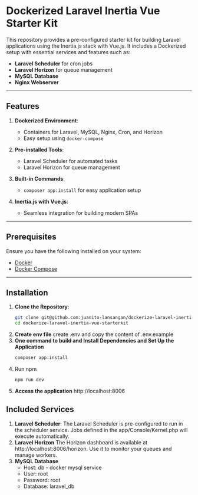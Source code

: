 # Dockerized Laravel Inertia Vue Starter Kit

This repository provides a pre-configured starter kit for building Laravel applications using the Inertia.js stack with Vue.js. It includes a Dockerized setup with essential services and features such as:

- **Laravel Scheduler** for cron jobs
- **Laravel Horizon** for queue management
- **MySQL Database**
- **Nginx Webserver**

---

## Features

1. **Dockerized Environment**:
   - Containers for Laravel, MySQL, Nginx, Cron, and Horizon
   - Easy setup using `docker-compose`

2. **Pre-installed Tools**:
   - Laravel Scheduler for automated tasks
   - Laravel Horizon for queue management

3. **Built-in Commands**:
   - `composer app:install` for easy application setup

4. **Inertia.js with Vue.js**:
   - Seamless integration for building modern SPAs

---

## Prerequisites

Ensure you have the following installed on your system:

- [Docker](https://www.docker.com/get-started)
- [Docker Compose](https://docs.docker.com/compose/install/)

---

## Installation

1. **Clone the Repository**:
   ```bash
   git clone git@github.com:juanito-lansangan/dockerize-laravel-inertia-vue-starterkit.git
   cd dockerize-laravel-inertia-vue-starterkit
   ```
2. **Create env file**
    create .env and copy the content of .env.example
3. **One command to build and Install Dependencies and Set Up the Application**
    ```bash
    composer app:install
    ```
4. Run npm
    ```bash
    npm run dev
    ```
5. **Access the application**
    http://localhost:8006

## Included Services

1. **Laravel Scheduler**:
   The Laravel Scheduler is pre-configured to run in the scheduler service. Jobs defined in the app/Console/Kernel.php will execute automatically.
2. **Laravel Horizon**
    The Horizon dashboard is available at http://localhost:8006/horizon. Use it to monitor your queues and manage workers.
3. **MySQL Database**
    - Host: db - docker mysql service
	- User: root
	- Password: root
	- Database: laravel_db
